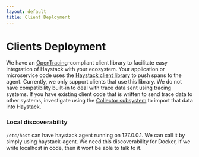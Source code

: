 ```yaml
---
layout: default
title: Client Deployment
---
```

# Clients Deployment

We have an [OpenTracing](http://opentracing.io/)-compliant client library to facilitate easy integration of Haystack with your ecosystem. Your application or microservice code uses the [Haystack client library](https://github.com/ExpediaDotCom/haystack-client-java) to push spans to the agent. Currently, we only support clients that use this library. We do not have compatibility built-in to deal with trace data sent using tracing systems. If you have existing client code that is written to send trace data to other systems, investigate using the [Collector subsystem](../subsystems/collectors.html) to import that data into Haystack.

### Local discoverability

`/etc/host` can have haystack agent running on 127.0.0.1. We can call it by simply using haystack-agent. We need this discoverability for Docker, if we write localhost in code, then it wont be able to talk to it. 
